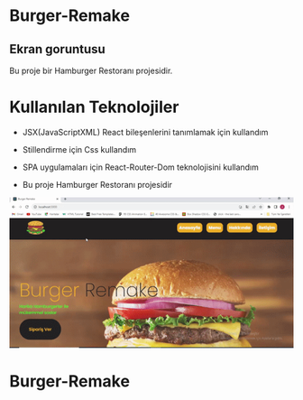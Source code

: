 
# Burger-Remake









<h2>Ekran goruntusu</h2>

 Bu proje bir Hamburger Restoranı projesidir.

# Kullanılan Teknolojiler

- JSX(JavaScriptXML) React bileşenlerini tanımlamak için       kullandım 

- Stillendirme için Css kullandım

- SPA uygulamaları için React-Router-Dom teknolojisini kullandım

- Bu proje Hamburger Restoranı projesidir





![](BurgerRemake.gif)
# Burger-Remake
